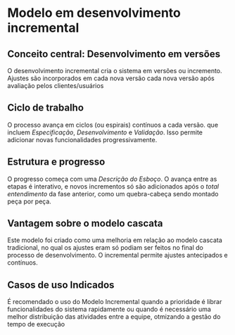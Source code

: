 # Modelo em desenvolvimento incremental

## Conceito central: Desenvolvimento em versões

O desenvolvimento incremental cria o sistema em versões ou incremento. Ajustes são incorporados em cada nova versão cada nova versão após avaliação pelos clientes/usuários

## Ciclo de trabalho

O processo avança em ciclos (ou espirais) contínuos a cada versão. que incluem *Especificação*, *Desenvolvimento* e *Validação*. Isso permite adicionar novas funcionalidades progressivamente.

## Estrutura e progresso

O progresso começa com uma *Descrição do Esboço*. O avança entre as etapas é interativo, e novos incrementos só são adicionados após o *total entendimento* da fase anterior, como um quebra-cabeça sendo montado peça por peça.

## Vantagem sobre o modelo cascata

Este modelo foi criado como uma melhoria em relação ao modelo cascata tradicional, no qual os ajustes eram só podiam ser feitos no final do processo de desenvolvimento. O incremental permite ajustes antecipados e contínuos.

## Casos de uso Indicados

É recomendado o uso do Modelo Incremental quando a prioridade é librar funcionalidades do sistema rapidamente ou quando é necessário uma melhor distribuição das atividades entre a equipe, otmizando a gestão do tempo de execução